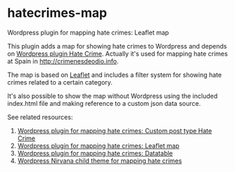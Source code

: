 # hatecrimes-map
Wordpress plugin for mapping hate crimes: Leaflet map

This plugin adds a map for showing hate crimes to Wordpress and depends on [Wordpress plugin Hate Crime](https://github.com/geraldo/hatecrimes). Actually it's used for mapping hate crimes at Spain in http://crimenesdeodio.info.

The map is based on [Leaflet](http://leafletjs.com/) and includes a filter system for showing hate crimes related to a certain category.

It's also possible to show the map without Wordpress using the included index.html file and making reference to a custom json data source.

See related resources:
  1. [Wordpress plugin for mapping hate crimes: Custom post type Hate Crime](https://github.com/geraldo/hatecrimes)
  2. [Wordpress plugin for mapping hate crimes: Leaflet map](https://github.com/geraldo/hatecrimes-map)
  3. [Wordpress plugin for mapping hate crimes: Datatable](https://github.com/geraldo/hatecrimes-table)
  4. [Wordpress Nirvana child theme for mapping hate crimes](https://github.com/geraldo/hatecrimes-child)  
